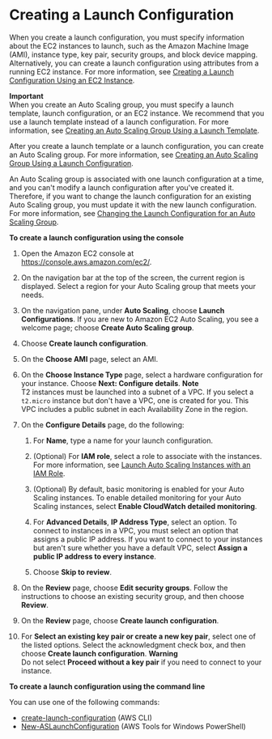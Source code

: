 # Creating a Launch Configuration<a name="create-launch-config"></a>

When you create a launch configuration, you must specify information about the EC2 instances to launch, such as the Amazon Machine Image \(AMI\), instance type, key pair, security groups, and block device mapping\. Alternatively, you can create a launch configuration using attributes from a running EC2 instance\. For more information, see [Creating a Launch Configuration Using an EC2 Instance](create-lc-with-instanceID.md)\.

**Important**  
When you create an Auto Scaling group, you must specify a launch template, launch configuration, or an EC2 instance\. We recommend that you use a launch template instead of a launch configuration\. For more information, see [Creating an Auto Scaling Group Using a Launch Template](create-asg-launch-template.md)\.

After you create a launch template or a launch configuration, you can create an Auto Scaling group\. For more information, see [Creating an Auto Scaling Group Using a Launch Configuration](create-asg.md)\.

An Auto Scaling group is associated with one launch configuration at a time, and you can't modify a launch configuration after you've created it\. Therefore, if you want to change the launch configuration for an existing Auto Scaling group, you must update it with the new launch configuration\. For more information, see [Changing the Launch Configuration for an Auto Scaling Group](change-launch-config.md)\.

**To create a launch configuration using the console**

1. Open the Amazon EC2 console at [https://console\.aws\.amazon\.com/ec2/](https://console.aws.amazon.com/ec2/)\.

1. On the navigation bar at the top of the screen, the current region is displayed\. Select a region for your Auto Scaling group that meets your needs\.

1. On the navigation pane, under **Auto Scaling**, choose **Launch Configurations**\. If you are new to Amazon EC2 Auto Scaling, you see a welcome page; choose **Create Auto Scaling group**\.

1. Choose **Create launch configuration**\.

1. On the **Choose AMI** page, select an AMI\.

1. On the **Choose Instance Type** page, select a hardware configuration for your instance\. Choose **Next: Configure details**\.
**Note**  
T2 instances must be launched into a subnet of a VPC\. If you select a `t2.micro` instance but don't have a VPC, one is created for you\. This VPC includes a public subnet in each Availability Zone in the region\.

1. On the **Configure Details** page, do the following:

   1. For **Name**, type a name for your launch configuration\.

   1. \(Optional\) For **IAM role**, select a role to associate with the instances\. For more information, see [Launch Auto Scaling Instances with an IAM Role](us-iam-role.md)\.

   1. \(Optional\) By default, basic monitoring is enabled for your Auto Scaling instances\. To enable detailed monitoring for your Auto Scaling instances, select **Enable CloudWatch detailed monitoring**\.

   1. For **Advanced Details**, **IP Address Type**, select an option\. To connect to instances in a VPC, you must select an option that assigns a public IP address\. If you want to connect to your instances but aren't sure whether you have a default VPC, select **Assign a public IP address to every instance**\.

   1. Choose **Skip to review**\.

1. On the **Review** page, choose **Edit security groups**\. Follow the instructions to choose an existing security group, and then choose **Review**\.

1. On the **Review** page, choose **Create launch configuration**\.

1. For **Select an existing key pair or create a new key pair**, select one of the listed options\. Select the acknowledgment check box, and then choose **Create launch configuration**\.
**Warning**  
Do not select **Proceed without a key pair** if you need to connect to your instance\.

**To create a launch configuration using the command line**

You can use one of the following commands:
+ [create\-launch\-configuration](http://docs.aws.amazon.com/cli/latest/reference/autoscaling/create-launch-configuration.html) \(AWS CLI\)
+ [New\-ASLaunchConfiguration](http://docs.aws.amazon.com/powershell/latest/reference/items/New-ASLaunchConfiguration.html) \(AWS Tools for Windows PowerShell\)